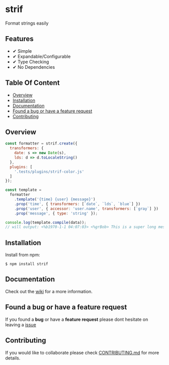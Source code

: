 # strif  <!-- omit in toc -->
Format strings easily

## Features <!-- omit in toc -->
* ✔︎ Simple
* ✔︎ Expandable/Configurable
* ✔︎ Type Checking
* ✔︎ No Dependencies


## Table Of Content <!-- omit in toc -->
- [Overview](#overview)
- [Installation](#installation)
- [Documentation](#documentation)
- [Found a bug or have a feature request](#found-a-bug-or-have-a-feature-request)
- [Contributing](#contributing)

## Overview
```js
const formatter = strif.create({
  transformers: {
    date: s => new Date(s),
    lds: d => d.toLocaleString()
  },
  plugins: [
    '.tests/plugins/strif-color.js'
  ]
});

const template =
  formatter
    .template('{time} {user} {message}')
    .prop('time', { transformers: [`date`, `lds`, `blue`] })
    .prop('user', { accessor: 'user.name', transformers: [`gray`] })
    .prop('message', { type: 'string' });

console.log(template.compile(data));
// will output: <%b1970-1-1 04:07:03> <%grBob> This is a super long message
```

## Installation
Install from npm:
```
$ npm install strif
```


## Documentation
Check out the [wiki](./wiki) for a more information.

## Found a bug or have a feature request
If you found a **bug** or have a **feature request** please dont hesitate on leaving a [issue]()

## Contributing
If you would like to collaborate please check [CONTRIBUTING.md](./CONTRIBUTING.md) for more details.
